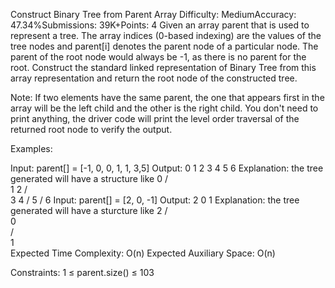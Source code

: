 Construct Binary Tree from Parent Array
Difficulty: MediumAccuracy: 47.34%Submissions: 39K+Points: 4
Given an array parent that is used to represent a tree. The array indices (0-based indexing) are the values of the tree nodes and parent[i] denotes the parent node of a particular node. The parent of the root node would always be -1, as there is no parent for the root. Construct the standard linked representation of Binary Tree from this array representation and return the root node of the constructed tree.

Note: If two elements have the same parent, the one that appears first in the array will be the left child and the other is the right child. You don't need to print anything, the driver code will print the level order traversal of the returned root node to verify the output.

Examples:

Input: parent[] = [-1, 0, 0, 1, 1, 3,5]
Output: 0 1 2 3 4 5 6
Explanation: the tree generated
will have a structure like 
          0
        /   \
       1     2
      / \
     3   4
    /
   5
 /
6
Input: parent[] = [2, 0, -1]
Output: 2 0 1
Explanation: the tree generated will
have a sturcture like
             2
            /   
           0      
          /   
         1     
Expected Time Complexity: O(n)
Expected Auxiliary Space: O(n)

Constraints:
1 ≤ parent.size() ≤ 103
